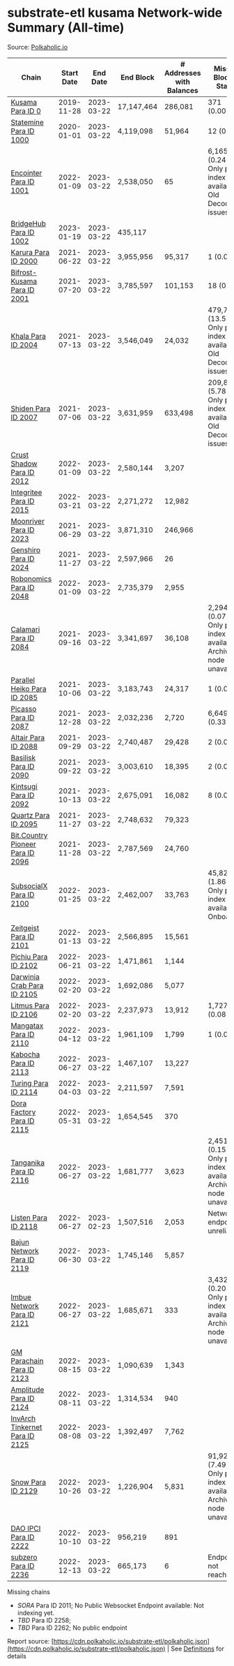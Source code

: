 # substrate-etl kusama Network-wide Summary (All-time)

Source: [Polkaholic.io](https://polkaholic.io)


| Chain            | Start Date | End Date | End Block | # Addresses with Balances | Missing Blocks / Status |
| ---------------- | ---------- | ---------| --------- | ------------------------- | ----------------------- |
| [Kusama Para ID 0](/kusama/0-kusama) | 2019-11-28 | 2023-03-22 | 17,147,464 |  286,081 | 371 (0.00%)  |
| [Statemine Para ID 1000](/kusama/1000-statemine) | 2020-01-01 | 2023-03-22 | 4,119,098 |  51,964 | 12 (0.00%)  |
| [Encointer Para ID 1001](/kusama/1001-encointer) | 2022-01-09 | 2023-03-22 | 2,538,050 |  65 | 6,165 (0.24%) Only partial index available: Old Decoding issues |
| [BridgeHub Para ID 1002](/kusama/1002-bridgehub) | 2023-01-19 | 2023-03-22 | 435,117 |   |    |
| [Karura Para ID 2000](/kusama/2000-karura) | 2021-06-22 | 2023-03-22 | 3,955,956 |  95,317 | 1 (0.00%)  |
| [Bifrost-Kusama Para ID 2001](/kusama/2001-bifrost-ksm) | 2021-07-20 | 2023-03-22 | 3,785,597 |  101,153 | 18 (0.00%)  |
| [Khala Para ID 2004](/kusama/2004-khala) | 2021-07-13 | 2023-03-22 | 3,546,049 |  24,032 | 479,738 (13.53%) Only partial index available: Old Decoding issues |
| [Shiden Para ID 2007](/kusama/2007-shiden) | 2021-07-06 | 2023-03-22 | 3,631,959 |  633,498 | 209,844 (5.78%) Only partial index available: Old Decoding issues |
| [Crust Shadow Para ID 2012](/kusama/2012-shadow) | 2022-01-09 | 2023-03-22 | 2,580,144 |  3,207 |    |
| [Integritee Para ID 2015](/kusama/2015-integritee) | 2022-03-21 | 2023-03-22 | 2,271,272 |  12,982 |    |
| [Moonriver Para ID 2023](/kusama/2023-moonriver) | 2021-06-29 | 2023-03-22 | 3,871,310 |  246,966 |    |
| [Genshiro Para ID 2024](/kusama/2024-genshiro) | 2021-11-27 | 2023-03-22 | 2,597,966 |  26 |    |
| [Robonomics Para ID 2048](/kusama/2048-robonomics) | 2022-01-09 | 2023-03-22 | 2,735,379 |  2,955 |    |
| [Calamari Para ID 2084](/kusama/2084-calamari) | 2021-09-16 | 2023-03-22 | 3,341,697 |  36,108 | 2,294 (0.07%) Only partial index available: Archive node unavailable |
| [Parallel Heiko Para ID 2085](/kusama/2085-parallel-heiko) | 2021-10-06 | 2023-03-22 | 3,183,743 |  24,317 | 1 (0.00%)  |
| [Picasso Para ID 2087](/kusama/2087-picasso) | 2021-12-28 | 2023-03-22 | 2,032,236 |  2,720 | 6,649 (0.33%)  |
| [Altair Para ID 2088](/kusama/2088-altair) | 2021-09-29 | 2023-03-22 | 2,740,487 |  29,428 | 2 (0.00%)  |
| [Basilisk Para ID 2090](/kusama/2090-basilisk) | 2021-09-22 | 2023-03-22 | 3,003,610 |  18,395 | 2 (0.00%)  |
| [Kintsugi Para ID 2092](/kusama/2092-kintsugi) | 2021-10-13 | 2023-03-22 | 2,675,091 |  16,082 | 8 (0.00%)  |
| [Quartz Para ID 2095](/kusama/2095-quartz) | 2021-11-27 | 2023-03-22 | 2,748,632 |  79,323 |    |
| [Bit.Country Pioneer Para ID 2096](/kusama/2096-bitcountrypioneer) | 2021-11-28 | 2023-03-22 | 2,787,569 |  24,760 |    |
| [SubsocialX Para ID 2100](/kusama/2100-subsocialx) | 2022-01-25 | 2023-03-22 | 2,462,007 |  33,763 | 45,822 (1.86%) Only partial index available: Onboarding |
| [Zeitgeist Para ID 2101](/kusama/2101-zeitgeist) | 2022-01-13 | 2023-03-22 | 2,566,895 |  15,561 |    |
| [Pichiu Para ID 2102](/kusama/2102-pichiu) | 2022-06-21 | 2023-03-22 | 1,471,861 |  1,144 |    |
| [Darwinia Crab Para ID 2105](/kusama/2105-crab) | 2022-02-20 | 2023-03-22 | 1,692,086 |  5,077 |    |
| [Litmus Para ID 2106](/kusama/2106-litmus) | 2022-02-20 | 2023-03-22 | 2,237,973 |  13,912 | 1,727 (0.08%)  |
| [Mangatax Para ID 2110](/kusama/2110-mangatax) | 2022-04-12 | 2023-03-22 | 1,961,109 |  1,799 | 1 (0.00%)  |
| [Kabocha Para ID 2113](/kusama/2113-kabocha) | 2022-06-27 | 2023-03-22 | 1,467,107 |  13,227 |    |
| [Turing Para ID 2114](/kusama/2114-turing) | 2022-04-03 | 2023-03-22 | 2,211,597 |  7,591 |    |
| [Dora Factory Para ID 2115](/kusama/2115-dorafactory) | 2022-05-31 | 2023-03-22 | 1,654,545 |  370 |    |
| [Tanganika Para ID 2116](/kusama/2116-tanganika) | 2022-06-27 | 2023-03-22 | 1,681,777 |  3,623 | 2,451 (0.15%) Only partial index available: Archive node unavailable |
| [Listen Para ID 2118](/kusama/2118-listen) | 2022-06-27 | 2023-02-23 | 1,507,516 |  2,053 |   Network endpoint unreliable |
| [Bajun Network Para ID 2119](/kusama/2119-bajun) | 2022-06-30 | 2023-03-22 | 1,745,146 |  5,857 |    |
| [Imbue Network Para ID 2121](/kusama/2121-imbue) | 2022-06-27 | 2023-03-22 | 1,685,671 |  333 | 3,432 (0.20%) Only partial index available: Archive node unavailable |
| [GM Parachain Para ID 2123](/kusama/2123-gm) | 2022-08-15 | 2023-03-22 | 1,090,639 |  1,343 |    |
| [Amplitude Para ID 2124](/kusama/2124-amplitude) | 2022-08-11 | 2023-03-22 | 1,314,534 |  940 |    |
| [InvArch Tinkernet Para ID 2125](/kusama/2125-tinkernet) | 2022-08-08 | 2023-03-22 | 1,392,497 |  7,762 |    |
| [Snow Para ID 2129](/kusama/2129-snow) | 2022-10-26 | 2023-03-22 | 1,226,904 |  5,831 | 91,926 (7.49%) Only partial index available: Archive node unavailable |
| [DAO IPCI Para ID 2222](/kusama/2222-daoipci) | 2022-10-10 | 2023-03-22 | 956,219 |  891 |    |
| [subzero Para ID 2236](/kusama/2236-subzero) | 2022-12-13 | 2023-03-22 | 665,173 |  6 |   Endpoint not reachable |

Missing chains


* *SORA* Para ID 2011; No Public Websocket Endpoint available: Not indexing yet.
* *TBD* Para ID 2258; 
* *TBD* Para ID 2262; No public endpoint

Report source: [https://cdn.polkaholic.io/substrate-etl/polkaholic.json](https://cdn.polkaholic.io/substrate-etl/polkaholic.json) | See [Definitions](/DEFINITIONS.md) for details
